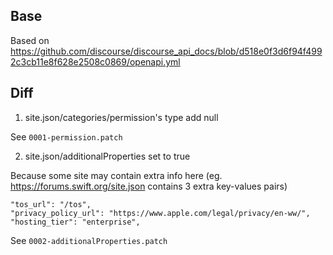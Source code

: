 ## Base

Based on https://github.com/discourse/discourse_api_docs/blob/d518e0f3d6f94f4992c3cb11e8f628e2508c0869/openapi.yml

## Diff

1. site.json/categories/permission's type add null

See `0001-permission.patch`

2. site.json/additionalProperties set to true

Because some site may contain extra info here (eg. https://forums.swift.org/site.json contains 3 extra key-values pairs)

```
"tos_url": "/tos",
"privacy_policy_url": "https://www.apple.com/legal/privacy/en-ww/",
"hosting_tier": "enterprise",
```

See `0002-additionalProperties.patch`